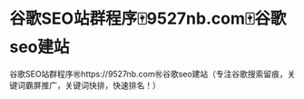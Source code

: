 # 谷歌SEO站群程序🀄️9527nb.com🀄️谷歌seo建站

谷歌SEO站群程序㊗️https://9527nb.com㊗️谷歌seo建站（专注谷歌搜索留痕，关键词霸屏推广，关键词快排，快速排名！）